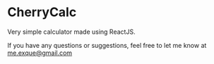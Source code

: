 # CherryCalc
Very simple calculator made using ReactJS.

If you have any questions or suggestions, feel free to let me know at me.exque@gmail.com
